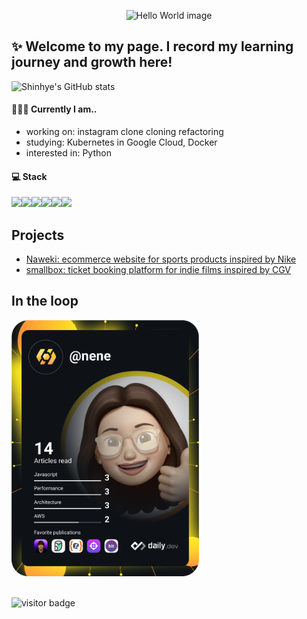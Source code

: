 <p align="center">
  <img src="https://github.com/ksh0123/ksh0123/assets/122417190/395ee144-f1bd-4a9b-b849-c592e89c4061" alt="Hello World image"/>

  ## ✨ Welcome to my page. I record my learning journey and growth here!
  
  ![Shinhye's GitHub stats](https://github-readme-stats.vercel.app/api?username=ksh0123&theme=calm&show_icons=true)
</p>

#### 👩🏻‍💻 Currently I am..
- working on: instagram clone cloning refactoring
- studying: Kubernetes in Google Cloud, Docker
- interested in: Python

#### 💻 Stack
<img src="https://img.shields.io/badge/Javascript-F7DF1E?style=flat&amp;logo=javascript&amp;logoColor=white"><img src="https://img.shields.io/badge/Node.js-339933?style=flat&amp;logo=Node.js&amp;logoColor=white"><img src="https://img.shields.io/badge/MySQL-4479A1?style=flat&amp;logo=MySQL&amp;logoColor=white"><img src="https://img.shields.io/badge/Amazon%20EC2-FF9900?style=flat&amp;logo=Amazon%20EC2&logoColor=white"><img src="https://img.shields.io/badge/AWS_RDS-527FFF?style=flat&amp;logo=Amazon RDS&amp;logoColor=white"><img src="https://img.shields.io/badge/Docker-2496ED?style=flat&amp;logo=Docker&amp;logoColor=white">

## Projects 
- [Naweki: ecommerce website for sports products inspired by Nike](https://github.com/ksh0123/42-1st-Naweki-backend)
- [smallbox: ticket booking platform for indie films inspired by CGV](https://github.com/ksh0123/42-2nd-smallbox-backend)

## In the loop
<div>
<a href="https://app.daily.dev/nene"><img src="/devcard.svg" width="300" alt="Shinhye's Dev Card"/></a>
</div>

<br>![visitor badge](https://visitor-badge.glitch.me/badge?page_id=ksh0123.visitor-badge)</br>

<!--
**ksh0123/ksh0123** is a ✨ _special_ ✨ repository because its `README.md` (this file) appears on your GitHub profile.

Here are some ideas to get you started:

- 🔭 I’m currently working on ...
- 🌱 I’m currently learning ...
- 👯 I’m looking to collaborate on ...
- 🤔 I’m looking for help with ...
- 💬 Ask me about ...
- 📫 How to reach me: ...
- 😄 Pronouns: ...
- ⚡ Fun fact: ...
-->




